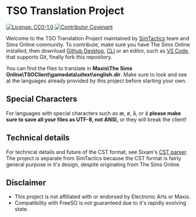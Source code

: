 # TSO Translation Project

[![License: CC0-1.0](https://img.shields.io/badge/License-CC0%201.0-lightgrey.svg)](http://creativecommons.org/publicdomain/zero/1.0/) [![Contributor Covenant](https://img.shields.io/badge/Contributor%20Covenant-v2.0%20adopted-ff69b4.svg)](code_of_conduct.md)

Welcome to the TSO Translation Project maintained by [SimTactics](https://github.com/simtactics) team and Sims Online community. To contribute, make sure you have The Sims Online installed, then download [Github Desktop](https://desktop.github.com/), [CLI](https://cli.github.com/) or an editor, such as [VS Code](https://code.visualstudio.com/), that supports Git, finally fork this repository.

You can find the files to translate in **Maxis\The Sims Online\TSOClient\gamedata\uitext\english.dir**. Make sure to look and see at the languages already provided by this project before starting your own.
## Special Characters

For languages with special characters such as æ, ø, å, or ä **please make sure to save all your files as UTF-8, not ANSI,** or they will break the client!

## Technical details

For technical details and future of the CST format, see Sixam's [CST parser](https://github.com/sixamsoft/Sixam.CST). The project is separate from SimTactics because the CST format is fairly general purpose in it's design, despite originating from The Sims Online.
## Disclaimer

- This project is not affiliated with or endorsed by Electronic Arts or Maxis.
- Compatibility with FreeSO is not guaranteed due to it's rapidly evolving state.